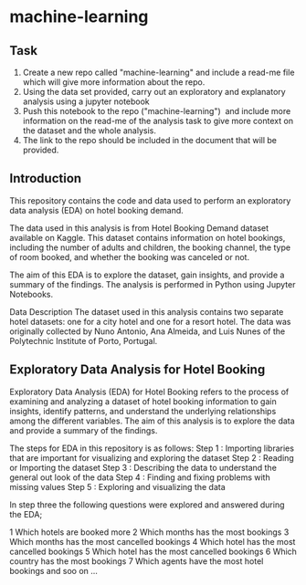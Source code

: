 # machine-learning
## Task

1. Create a new repo called "machine-learning" and include a read-me file which will give more information about the repo.
2. Using the data set provided, carry out an exploratory and explanatory analysis using a jupyter notebook
3. Push this notebook to the repo ("machine-learning")  and include more information on the read-me of 
   the analysis task to give more context on the dataset and the whole analysis.
4. The link to the repo should be included in the document that will be provided.




## Introduction
This repository contains the code and data used to perform an exploratory data analysis (EDA) on hotel booking demand.

The data used in this analysis is from Hotel Booking Demand dataset available on Kaggle. This dataset contains information on hotel bookings, including the number of adults and children, the booking channel, the type of room booked, and whether the booking was canceled or not.

The aim of this EDA is to explore the dataset, gain insights, and provide a summary of the findings. The analysis is performed in Python using Jupyter Notebooks.

Data Description
The dataset used in this analysis contains two separate hotel datasets: one for a city hotel and one for a resort hotel. The data was originally collected by Nuno Antonio, Ana Almeida, and Luis Nunes of the Polytechnic Institute of Porto, Portugal.


## Exploratory Data Analysis for Hotel Booking 
Exploratory Data Analysis (EDA) for Hotel Booking refers to the process of examining and analyzing a dataset of hotel booking information to gain insights, identify patterns, and understand the underlying relationships among the different variables. The aim of this analysis is to explore the data and provide a summary of the findings. 

The steps for EDA in this repository is as follows:
Step 1 : Importing libraries that are important for visualizing and exploring the dataset
Step 2 : Reading or Importing the dataset
Step 3 : Describing the data to understand the general out look of the data
Step 4 : Finding and fixing problems with missing values
Step 5 : Exploring and visualizing the data

In step three the following questions were explored and answered during the EDA;

1 Which hotels are booked more
2 Which months has the most bookings
3 Which months has the most cancelled bookings
4 Which hotel has the most cancelled bookings
5 Which hotel has the most cancelled bookings
6 Which country has the most bookings
7 Which agents have the most hotel bookings
and soo on ...
